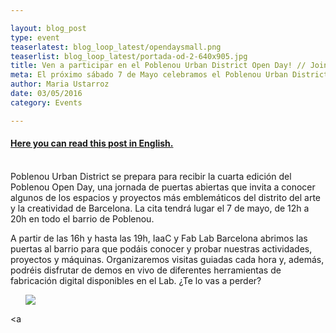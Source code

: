 ```yaml
---

layout: blog_post
type: event
teaserlatest: blog_loop_latest/opendaysmall.png
teaserlist: blog_loop_latest/portada-od-2-640x905.jpg
title: Ven a participar en el Poblenou Urban District Open Day! // Join us for Poblenou Urban District Open Day!
meta: El próximo sábado 7 de Mayo celebramos el Poblenou Urban District Open Day. Ven y participa en un montón de actividades de las 16h a las 19h. // Next Saturday, May 7th, IaaC and Fab Lab Barcelona will be open to the public for the Poblenou Urban District Open Day. It will be plenty of activities from 16h to 19h.
author: Maria Ustarroz
date: 03/05/2016
category: Events

---
```



<h4><a href="#spanish"> Here you can read this post in English.</a> <br></h4>

<br>
Poblenou Urban District se prepara para recibir la cuarta edición del Poblenou Open Day, una jornada de puertas abiertas que invita a conocer algunos de los espacios y proyectos más emblemáticos del distrito del arte y la creatividad de Barcelona. La cita tendrá lugar el 7 de mayo, de 12h a 20h en todo el barrio de Poblenou.<br>

A partir de las 16h y hasta las 19h, IaaC y Fab Lab Barcelona abrimos las puertas al barrio para que podáis conocer y probar nuestras actividades, proyectos y máquinas. Organizaremos visitas guiadas cada hora y, además, podréis disfrutar de demos en vivo de diferentes herramientas de fabricación digital disponibles en el Lab. ¿Te lo vas a perder?

<ul><img src= "http://www.fablabbcn.org/img/blog/blog_loop_latest/portada-od-2-640x905.jpg" align="middle"> </img></ul>

<a





